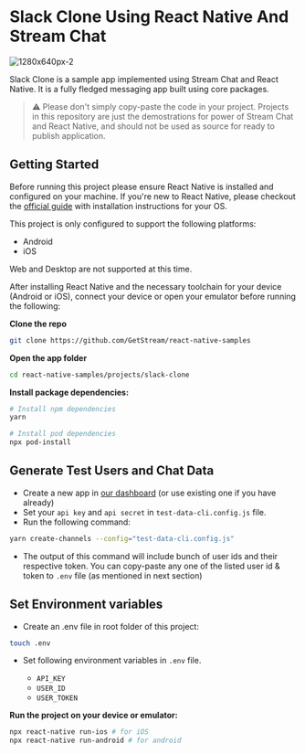 # Slack Clone Using React Native And Stream Chat

![1280x640px-2](https://user-images.githubusercontent.com/11586388/118734233-3fa20d00-b83e-11eb-9527-65f09666e65c.jpg)

Slack Clone is a sample app implemented using Stream Chat and React Native. It is a fully fledged messaging app built using core packages.

> ⚠️ Please don't simply copy-paste the code in your project. Projects in this repository are just the demostrations for power of Stream Chat and React Native, and should not be used as source for ready to publish application.

## Getting Started

Before running this project please ensure React Native is installed and configured on your machine. If you're new to React Native, please checkout the [official guide](https://reactnative.dev/docs/environment-setup) with installation instructions for your OS.

This project is only configured to support the following platforms:

- Android
- iOS

Web and Desktop are not supported at this time.

After installing React Native and the necessary toolchain for your device (Android or iOS), connect your device or open your emulator before running the following:

**Clone the repo**

```bash
git clone https://github.com/GetStream/react-native-samples
```

**Open the app folder**

```bash
cd react-native-samples/projects/slack-clone
```

**Install package dependencies:**

```bash
# Install npm dependencies
yarn

# Install pod dependencies
npx pod-install
```

## Generate Test Users and Chat Data

- Create a new app in [our dashboard](https://dashboard.getstream.io/dashboard) (or use existing one if you have already)
- Set your `api key` and `api secret` in `test-data-cli.config.js` file.
- Run the following command:

```sh
yarn create-channels --config="test-data-cli.config.js"
```

- The output of this command will include bunch of user ids and their respective token. You can copy-paste any one of the listed user id & token to `.env` file (as mentioned in next section)

## Set Environment variables

- Create an .env file in root folder of this project:

```sh
touch .env
```

- Set following environment variables in `.env` file.

  - `API_KEY`
  - `USER_ID`
  - `USER_TOKEN`

**Run the project on your device or emulator:**

```bash
npx react-native run-ios # for iOS
npx react-native run-android # for android
```
